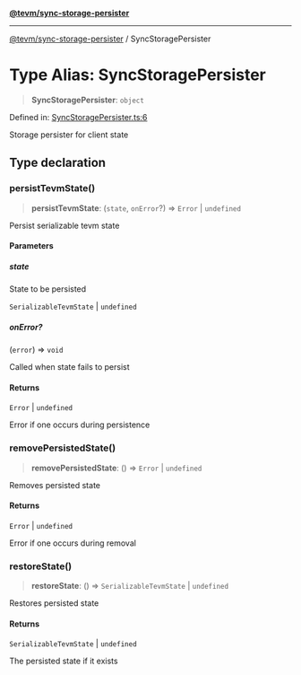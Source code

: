 [**@tevm/sync-storage-persister**](../README.md)

***

[@tevm/sync-storage-persister](../globals.md) / SyncStoragePersister

# Type Alias: SyncStoragePersister

> **SyncStoragePersister**: `object`

Defined in: [SyncStoragePersister.ts:6](https://github.com/evmts/tevm-monorepo/blob/main/packages/sync-storage-persister/src/SyncStoragePersister.ts#L6)

Storage persister for client state

## Type declaration

### persistTevmState()

> **persistTevmState**: (`state`, `onError`?) => `Error` \| `undefined`

Persist serializable tevm state

#### Parameters

##### state

State to be persisted

`SerializableTevmState` | `undefined`

##### onError?

(`error`) => `void`

Called when state fails to persist

#### Returns

`Error` \| `undefined`

Error if one occurs during persistence

### removePersistedState()

> **removePersistedState**: () => `Error` \| `undefined`

Removes persisted state

#### Returns

`Error` \| `undefined`

Error if one occurs during removal

### restoreState()

> **restoreState**: () => `SerializableTevmState` \| `undefined`

Restores persisted state

#### Returns

`SerializableTevmState` \| `undefined`

The persisted state if it exists
